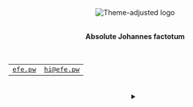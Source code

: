 <div align="center">
    <picture>
        <source media="(prefers-color-scheme: dark)" srcset="/ozefe/ozefe/raw/main/assets/logo_dark.gif">
        <source media="(prefers-color-scheme: light)" srcset="/ozefe/ozefe/raw/main/assets/logo_light.gif">
        <img alt="Theme-adjusted logo" src="/ozefe/ozefe/raw/main/assets/logo_dark.gif">
    </picture>
</div>
<br>
<p align="center"><b>Absolute Johannes factotum</b></p>
<br>
<div align="center">
    <table>
        <tbody>
            <tr>
                <td>
                    <samp>
                        <a href="https://efe.pw" title="My personal website">efe.pw</a>
                    </samp>
                </td>
                <td>
                    <samp>
                        <a href="mailto:hi@efe.pw" title="My personal email address">hi@efe.pw</a>
                    </samp>
                </td>
            </tr>
        </tbody>
    </table>
    <br>
    <details>
        <summary></summary>
        <table>
            <thead>
                <tr>
                    <th><abbr title="Bitcoin">BTC</abbr></th>
                    <th><abbr title="Ethereum">ETH</abbr></th>
                    <th><abbr title="Monero">XMR</abbr></th>
                </tr>
            </thead>
            <tbody>
                <tr>
                    <td id="#BTC">29,508.65<abbr title="US Dollar">$</abbr></td>
                    <td id="#ETH">1,830.39<abbr title="US Dollar">$</abbr></td>
                    <td id="#XMR">190.99<abbr title="US Dollar">$</abbr></td>
                </tr>
            </tbody>
        </table>
    </details>
</div>

